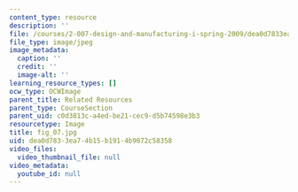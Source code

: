 ```yaml
---
content_type: resource
description: ''
file: /courses/2-007-design-and-manufacturing-i-spring-2009/dea0d7833ea74b15b1914b9072c58358_fig_07.jpg
file_type: image/jpeg
image_metadata:
  caption: ''
  credit: ''
  image-alt: ''
learning_resource_types: []
ocw_type: OCWImage
parent_title: Related Resources
parent_type: CourseSection
parent_uid: c0d3813c-a4ed-be21-cec9-d5b74598e3b3
resourcetype: Image
title: fig_07.jpg
uid: dea0d783-3ea7-4b15-b191-4b9072c58358
video_files:
  video_thumbnail_file: null
video_metadata:
  youtube_id: null
---
```

